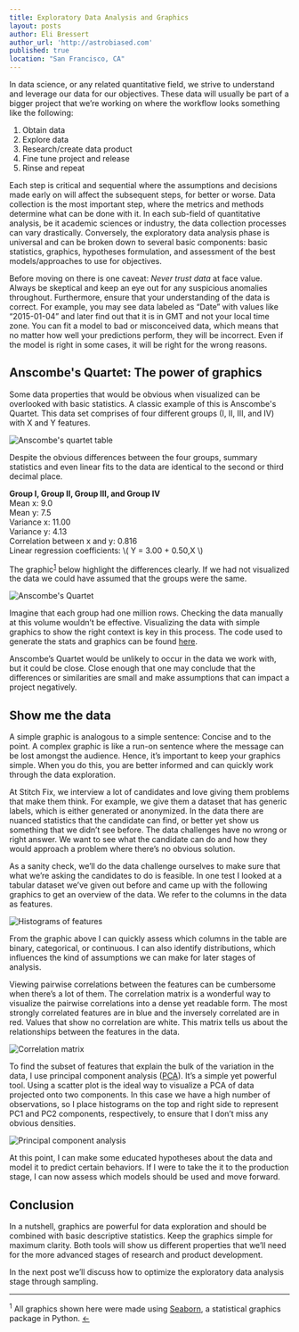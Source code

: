 ```yaml
---
title: Exploratory Data Analysis and Graphics 
layout: posts
author: Eli Bressert
author_url: 'http://astrobiased.com'
published: true
location: "San Francisco, CA"
---
```


In data science, or any related quantitative field, we strive to understand and leverage our data for our objectives. These data will usually be part of a bigger project that we’re working on where the workflow looks something like the following:

1. Obtain data
2. Explore data
3. Research/create data product
4. Fine tune project and release
5. Rinse and repeat

Each step is critical and sequential where the assumptions and decisions made early on will affect the subsequent steps, for better or worse. Data collection is the most important step, where the metrics and methods determine what can be done with it. In each sub-field of quantitative analysis, be it academic sciences or industry, the data collection processes can vary drastically. Conversely, the exploratory data analysis phase is universal and can be broken down to several basic components: basic statistics, graphics, hypotheses formulation, and assessment of the best models/approaches to use for objectives.

Before moving on there is one caveat: *Never trust data* at face value. Always be skeptical and keep an eye out for any suspicious anomalies throughout. Furthermore, ensure that your understanding of the data is correct. For example, you may see data labeled as “Date” with values like “2015-01-04” and later find out that it is in GMT and not your local time zone. You can fit a model to bad or misconceived data, which means that no matter how well your predictions perform, they will be incorrect. Even if the model is right in some cases, it will be right for the wrong reasons.

## Anscombe's Quartet: The power of graphics
Some data properties that would be obvious when visualized can be overlooked with basic statistics. A classic example of this is Anscombe's Quartet. This data set comprises of four different groups (I, II, III, and IV) with X and Y features.

![Anscombe's quartet table](/assets/images/blog/anscombes_quartet_table.png)

Despite the obvious differences between the four groups, summary statistics and even linear fits to the data are identical to the second or third decimal place. 

**Group I, Group II, Group III, and Group IV**<br />
Mean x: 9.0<br />
Mean y: 7.5<br />
Variance x: 11.00<br />
Variance y: 4.13<br />
Correlation between x and y: 0.816<br />
Linear regression coefficients: \\( Y = 3.00 + 0.50\,X \\) <br />

<a name="footnote1-return"></a>The graphic<sup><a href="#footnote1">1</a></sup> below highlight the differences clearly. If we had not visualized the data we could have assumed that the groups were the same.

![Anscombe's Quartet](/assets/images/blog/anscombes_quartet_graphic.png)

Imagine that each group had one million rows. Checking the data manually at this volume wouldn’t be effective. Visualizing the data with simple graphics to show the right context is key in this process. The code used to generate the stats and graphics can be found [here](https://gist.github.com/ebressert/f7a969339ccec94138d4).

Anscombe’s Quartet would be unlikely to occur in the data we work with, but it could be close. Close enough that one may conclude that the differences or similarities are small and make assumptions that can impact a project negatively. 

## Show me the data
A simple graphic is analogous to a simple sentence: Concise and to the point. A complex graphic is like a run-on sentence where the message can be lost amongst the audience. Hence, it’s important to keep your graphics simple. When you do this, you are better informed and can quickly work through the data exploration. 

At Stitch Fix, we interview a lot of candidates and love giving them problems that make them think. For example, we give them a dataset that has generic labels, which is either generated or anonymized. In the data there are nuanced statistics that the candidate can find, or better yet show us something that we didn’t see before. The data challenges have no wrong or right answer. We want to see what the candidate can do and how they would approach a problem where there’s no obvious solution. 

As a sanity check, we’ll  do the data challenge ourselves to make sure that what we’re asking the candidates to do is feasible. In one test I looked at a tabular dataset we’ve given out before and came up with the following graphics to get an overview of the data. We refer to the columns in the data as features. 

![Histograms of features](/assets/images/blog/hists.png)

From the graphic above  I can quickly assess which columns in the table are binary, categorical, or continuous. I can also identify distributions, which influences the kind of assumptions we can make for later stages of analysis.

Viewing pairwise correlations between the features can be cumbersome when there’s a lot of them. The correlation matrix is a wonderful way to visualize the pairwise correlations into a dense yet readable form. The most strongly correlated features are in blue and the inversely correlated are in red. Values that show no correlation are white. This matrix tells us about the relationships between the features in the data.

![Correlation matrix](/assets/images/blog/correlation_matrix.png)

To find the subset of features that explain the bulk of the variation in the data, I use principal component analysis ([PCA](http://sebastianraschka.com/Articles/2014_pca_step_by_step.html)). It’s a simple yet powerful tool. Using a scatter plot is the ideal way to visualize a PCA of data projected onto two components. In this case we have a high number of observations, so I place histograms on the top and right side to represent PC1 and PC2 components, respectively, to ensure that I don’t miss any obvious densities. 

![Principal component analysis](/assets/images/blog/pca.png)

At this point, I can make some educated hypotheses about the data and model it to predict certain behaviors. If I were to take the it to the production stage, I can now assess which models should be used and move forward. 

## Conclusion
In a nutshell, graphics are powerful for data exploration and should be combined with basic descriptive statistics. Keep the graphics simple for maximum clarity. Both tools will show us different properties that we’ll need for the more advanced stages of research and product development.

In the next post we’ll discuss how to optimize the exploratory data analysis stage through sampling.

----

<a name="footnote1"></a>
<sup>1</sup>
All graphics shown here were made using [Seaborn](http://web.stanford.edu/~mwaskom/software/seaborn/index.html), a statistical graphics package in Python.
<a href="#footnote1-return">&larr;</a>




